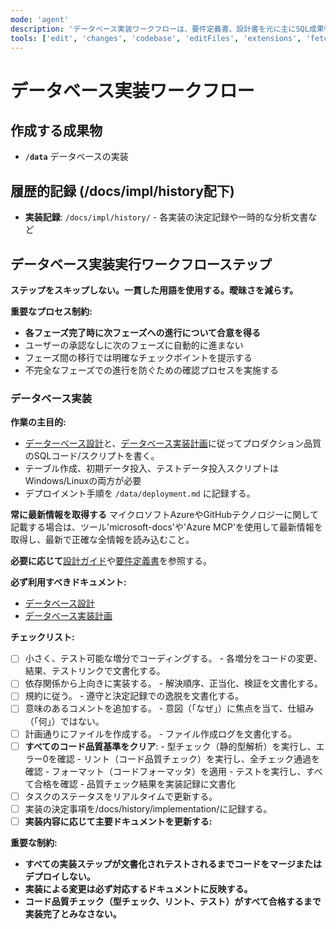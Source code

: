 ```yaml
---
mode: 'agent'
description: 'データベース実装ワークフローは、要件定義書、設計書を元に主にSQL成果物を作成します。'
tools: ['edit', 'changes', 'codebase', 'editFiles', 'extensions', 'fetch', 'githubRepo', 'openSimpleBrowser', 'problems', 'runTasks', 'search', 'think', 'searchResults', 'terminalLastCommand', 'terminalSelection', 'testFailure', 'usages', 'vscodeAPI', 'microsoft-docs', 'Azure MCP']
---
```

# データベース実装ワークフロー

## 作成する成果物
 - **`/data`** データベースの実装

## 履歴的記録 (/docs/impl/history配下)
 - **実装記録**: `/docs/impl/history/` - 各実装の決定記録や一時的な分析文書など

## データベース実装実行ワークフローステップ

**ステップをスキップしない。一貫した用語を使用する。曖昧さを減らす。**

**重要なプロセス制約:**
- **各フェーズ完了時に次フェーズへの進行について合意を得る**
- ユーザーの承認なしに次のフェーズに自動的に進まない
- フェーズ間の移行では明確なチェックポイントを提示する
- 不完全なフェーズでの進行を防ぐための確認プロセスを実施する

### **データベース実装**

**作業の主目的:**

- [データーベース設計](../../docs/design/design_data.md)と、[データベース実装計画](../../docs/impl/impl_tasks_data.md)に従ってプロダクション品質のSQLコード/スクリプトを書く。
- テーブル作成、初期データ投入、テストデータ投入スクリプトはWindows/Linuxの両方が必要
- デプロイメント手順を `/data/deployment.md` に記録する。

**常に最新情報を取得する**
マイクロソフトAzureやGitHubテクノロジーに関して記載する場合は、ツール'microsoft-docs'や'Azure MCP'を使用して最新情報を取得し、最新で正確な全情報を読み込むこと。


**必要に応じて**[設計ガイド](../../docs/design/guide/design_guide_data.md)や[要件定義書](../../docs/plan/requirements.md)を参照する。

**必ず利用すべきドキュメント:**
 - [データベース設計](../../docs/design/design_data.md)
 - [データベース実装計画](../../docs/impl/impl_tasks_data.md)

**チェックリスト:**

- [ ] 小さく、テスト可能な増分でコーディングする。
      - 各増分をコードの変更、結果、テストリンクで文書化する。
- [ ] 依存関係から上向きに実装する。
      - 解決順序、正当化、検証を文書化する。
- [ ] 規約に従う。
      - 遵守と決定記録での逸脱を文書化する。
- [ ] 意味のあるコメントを追加する。
      - 意図（「なぜ」）に焦点を当て、仕組み（「何」）ではない。
- [ ] 計画通りにファイルを作成する。
      - ファイル作成ログを文書化する。
- [ ] **すべてのコード品質基準をクリア**:
      - 型チェック（静的型解析）を実行し、エラー0を確認
      - リント（コード品質チェック）を実行し、全チェック通過を確認
      - フォーマット（コードフォーマッタ）を適用
      - テストを実行し、すべて合格を確認
      - 品質チェック結果を実装記録に文書化
- [ ] タスクのステータスをリアルタイムで更新する。
- [ ] 実装の決定事項を/docs/history/implementation/に記録する。
- [ ] **実装内容に応じて主要ドキュメントを更新する:**

**重要な制約:**

- **すべての実装ステップが文書化されテストされるまでコードをマージまたはデプロイしない。**
- **実装による変更は必ず対応するドキュメントに反映する。**
- **コード品質チェック（型チェック、リント、テスト）がすべて合格するまで実装完了とみなさない。**


